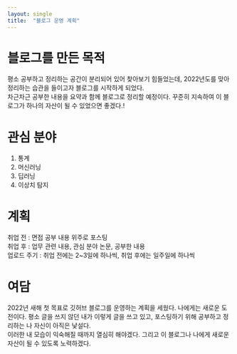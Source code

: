 ```yaml
---
layout: single
title:  "블로그 운영 계획"
---
```


# 블로그를 만든 목적
평소 공부하고 정리하는 공간이 분리되어 있어 찾아보기 힘들었는데, 2022년도를 맞아 정리하는 습관을 들이고자 블로그를 시작하게 되었다.  
차근차근 공부한 내용을 요약과 함께 블로그로 정리할 예정이다. 꾸준히 지속하여 이 블로그가 하나의 자산이 될 수 있었으면 좋겠다.!  
  
  
# 관심 분야
1. 통계
2. 머신러닝
3. 딥러닝
4. 이상치 탐지


# 계획
취업 전 : 면접 공부 내용 위주로 포스팅  
취업 후 : 업무 관련 내용, 관심 분야 논문, 공부한 내용  
업로드 주기 : 취업 전에는 2~3일에 하나씩, 취업 후에는 일주일에 하나씩


# 여담
2022년 새해 첫 목표로 깃허브 블로그를 운영하는 계획을 세웠다. 나에게는 새로운 도전이다. 평소 글을 쓰지 않던 내가 이렇게 글을 쓰고 있고, 포스팅하기 위해 공부하고 정리하는 나 자신이 아직은 낯설다.  
이러한 내 모습이 익숙해질 때까지 열심히 해야겠다. 그리고 이 블로그나 나에게 새로운 자산이 될 수 있도록 노력하겠다.
